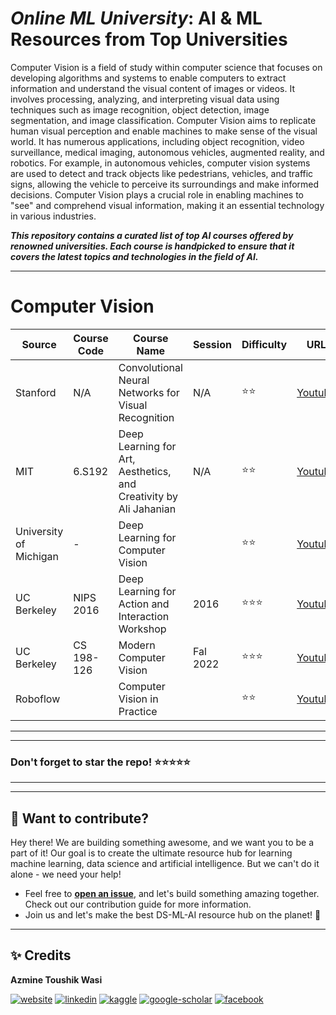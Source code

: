 # ***Online ML University***: **AI & ML Resources from Top Universities**
Computer Vision is a field of study within computer science that focuses on developing algorithms and systems to enable computers to extract information and understand the visual content of images or videos. It involves processing, analyzing, and interpreting visual data using techniques such as image recognition, object detection, image segmentation, and image classification. Computer Vision aims to replicate human visual perception and enable machines to make sense of the visual world. It has numerous applications, including object recognition, video surveillance, medical imaging, autonomous vehicles, augmented reality, and robotics. For example, in autonomous vehicles, computer vision systems are used to detect and track objects like pedestrians, vehicles, and traffic signs, allowing the vehicle to perceive its surroundings and make informed decisions. Computer Vision plays a crucial role in enabling machines to "see" and comprehend visual information, making it an essential technology in various industries.

***This repository contains a curated list of top AI courses offered by renowned universities. Each course is handpicked to ensure that it covers the latest topics and technologies in the field of AI.***


---


# **Computer Vision**

| Source | Course Code | Course Name | Session | Difficulty | URL |
| --- | --- | --- | --- | --- | --- |
| Stanford |  N/A | Convolutional Neural Networks for Visual Recognition | N/A | ⭐⭐ | [Youtube](https://www.youtube.com/playlist?list=PL3FW7Lu3i5JvHM8ljYj-zLfQRF3EO8sYv) |
| MIT |  6.S192 | Deep Learning for Art, Aesthetics, and Creativity by Ali Jahanian | N/A | ⭐⭐ | [Youtube](https://lnkd.in/gEyRbEZx) | 
| University of Michigan | - | Deep Learning for Computer Vision                    | | ⭐⭐ | [Youtube](https://www.youtube.com/playlist?list=PL5-TkQAfAZFbzxjBHtzdVCWE0Zbhomg7r)      |
| UC Berkeley | NIPS 2016 | Deep Learning for Action and Interaction Workshop | 2016 | ⭐⭐⭐ | [Youtube](https://www.youtube.com/playlist?list=PL_iWQOsE6TfVCLmikLdaQOBntJuCZLwQY) |
| UC Berkeley | CS 198-126 | Modern Computer Vision | Fal 2022 | ⭐⭐⭐ | [Youtube](https://www.youtube.com/playlist?list=PLzWRmD0Vi2KVsrCqA4VnztE4t71KnTnP5) |
| Roboflow | | Computer Vision in Practice | | ⭐⭐ | [Youtube](https://www.youtube.com/playlist?list=PLZCA39VpuaZajiCtgDDwU8ghchtqx347R) |



---
---

### Don't forget to **star** the repo! ⭐⭐⭐⭐⭐

---
---

## 👋 **Want to contribute?**

Hey there! We are building something awesome, and we want you to be a part of it! Our goal is to create the ultimate resource hub for learning machine learning, data science and artificial intelligence. But we can't do it alone - we need your help!
- Feel free to [**open an issue**](https://github.com/azminewasi/awsome-ml-courses-from-topuniversities/issues/new?assignees=&labels=&projects=&template=new-resource-addition-request.md&title=), and let's build something amazing together. Check out our contribution guide for more information.
- Join us and let's make the best DS-ML-AI resource hub on the planet! 🚀

---

## ✨ **Credits**
**Azmine Toushik Wasi**

 [![website](https://img.shields.io/badge/-Website-blue?style=flat-square&logo=rss&color=1f1f15)](https://azminewasi.github.io) 
 [![linkedin](https://img.shields.io/badge/LinkedIn-%320beff?style=flat-square&logo=linkedin&color=1f1f18)](https://www.linkedin.com/in/azmine-toushik-wasi/) 
 [![kaggle](https://img.shields.io/badge/Kaggle-%2320beff?style=flat-square&logo=kaggle&color=1f1f1f)](https://www.kaggle.com/azminetoushikwasi) 
 [![google-scholar](https://img.shields.io/badge/Google%20Scholar-%2320beff?style=flat-square&logo=google-scholar&color=1f1f18)](https://scholar.google.com/citations?user=X3gRvogAAAAJ&hl=en) 
 [![facebook](https://img.shields.io/badge/Facebook-%2320beff?style=flat-square&logo=facebook&color=1f1f15)](https://www.facebook.com/cholche.gari.zatrabari/)
